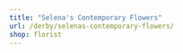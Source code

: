 ```yaml
---
title: "Selena's Contemporary Flowers"
url: /derby/selenas-contemporary-flowers/
shop: florist
---
```

